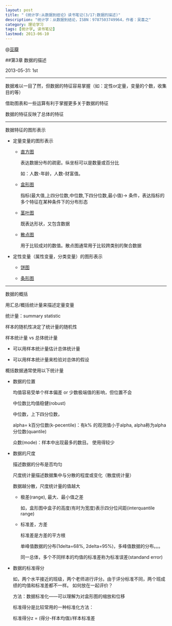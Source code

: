 ```yaml
---
layout: post
title: "《统计学:从数据到结论》读书笔记(3/17:数据的描述)"
description: "统计学：从数据到结论，ISBN：9787503749964，作者：吴喜之"
category: 理论学习
tags: [统计学, 读书笔记]
lastmod: 2013-06-10
---
```


@[豆瓣](http://book.douban.com/subject/2193810/)


##第3章 数据的描述

2013-05-31: 1st

---

数据难以一目了然，但数据的特征容易掌握（如：定性or定量，变量的个数，收集目的等）

借助图表和一些运算有利于掌握更多关于数据的特征

数据的特征反映了总体的特征

---

数据特征的图形表示

- 定量变量的图形表示

  + [直方图](http://zh.wikipedia.org/wiki/%E7%9B%B4%E6%96%B9%E5%9B%BE)

    表达数据分布的疏密。纵坐标可以是数量或百分比

    如：人数-年龄，人数-财富值。 

  + [盒形图](http://zh.wikipedia.org/wiki/%E7%AE%B1%E5%BD%A2%E5%9C%96) 

    指标(最大值,上四分位数,中位数,下四分位数,最小值)-> 条件，表达指标的多个特征在某种条件下的分布形态

  + [茎叶图](http://wiki.mbalib.com/wiki/%E8%8C%8E%E5%8F%B6%E5%9B%BE)

    既表达形状，又包含数据

  + [散点图](http://marslau.com/archives/713.html)

    用于比较成对的数值。散点图通常用于比较跨类别的聚合数据

- 定性变量（属性变量，分类变量）的图形表示

  + [饼图](http://marslau.com/archives/701.html)

  + [条形图](http://marslau.com/archives/710.html)

---

数据的概括

用汇总/概括统计量来描述定量变量

统计量：summary statistic

样本的随机性决定了统计量的随机性

样本统计量 vs 总体统计量

- 可以用样本统计量估计总体统计量

- 可以用样本统计量来检验对总体的假设

概括数据通常使用以下统计量

- 数据的位置

  均值容易受单个样本偏差 or 少数极端值的影响，但位置不会

  中位数比均值稳健(robust)

  中位数，上下四分位数，

  alpha= k百分位数(k-pecentile)：有k% 的观测值小于alpha,  alpha称为alpha分位数(quantile)

  众数(mode)：样本中出现最多的数目。 使用得较少

- 数据的尺度

  描述数据的分布是否均匀

  尺度统计量描述数据集中与分散的程度或变化（散度统计量）

  数据越分散，尺度统计量的值越大

  + 极差(range), 最大、最小值之差

    如，盒形图中盒子的高度(有时为宽度)表示四分位间距(interquantile range)

  + 标准差，方差

    标准差是方差的平方根

    单峰值数据的分布(1delta=68%, 2delta=95%)，多峰值数据的分布。。。

    同一总体，多个不同样本的均值的标准差称为标准误差(standand error)


- 数据的标准得分

  如，两个水平接近的班级，两个老师进行评分。由于评分标准不同，两个班成绩的均值和标准差都不一样。
  如何放在一起评价？

  方法：数据标准化——可以理解为对盒形图的缩放和位移

  标准得分是比较常用的一种标准化方法：

  标准得分z = (得分-样本均值)/样本标准差